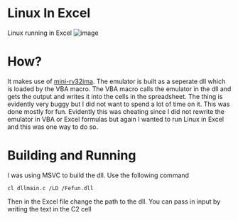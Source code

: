 # Linux In Excel
Linux running in Excel
![image](https://github.com/user-attachments/assets/da567dcd-90bb-426a-b5c5-f7ee74055b6a)


# How?
It makes use of [mini-rv32ima](https://github.com/cnlohr/mini-rv32ima). 
The emulator is built as a seperate dll which is loaded by the VBA macro. The VBA macro calls the emulator in the dll and gets the output and writes it into the cells in the spreadsheet.
The thing is evidently very buggy but I did not want to spend a lot of time on it. This was done mostly for fun. Evidently this was cheating since I did not rewrite the emulator in VBA or Excel formulas but again I wanted to run Linux in Excel and this was one way to do so.

# Building and Running
I was using MSVC to build the dll.
Use the following command
```
cl dllmain.c /LD /Fefun.dll
```
Then in the Excel file change the path to the dll.
You can pass in input by writing the text in the C2 cell

